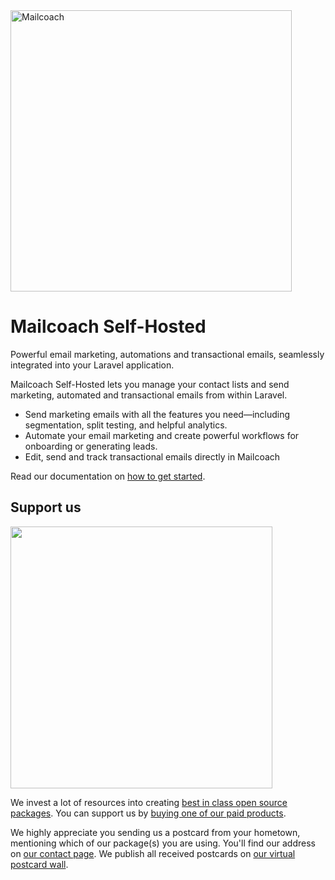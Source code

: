 <img width="450" alt="Mailcoach" src="https://github.com/spatie/Mailcoach/assets/3626559/be10e73d-e1f5-42ea-870f-38c40176939e">

# Mailcoach Self-Hosted

Powerful email marketing, automations and transactional emails, seamlessly integrated into your Laravel application.

Mailcoach Self-Hosted lets you manage your contact lists and send marketing, automated and transactional emails from within Laravel.

- Send marketing emails with all the features you need—including segmentation, split testing, and helpful analytics.
- Automate your email marketing and create powerful workflows for onboarding or generating leads.
- Edit, send and track transactional emails directly in Mailcoach

Read our documentation on [how to get started](https://mailcoach.app/self-hosted).

## Support us

[<img src="https://github-ads.s3.eu-central-1.amazonaws.com/mailcoach.jpg?t=1" width="419px" />](https://spatie.be/github-ad-click/Mailcoach)

We invest a lot of resources into creating [best in class open source packages](https://spatie.be/open-source). You can support us by [buying one of our paid products](https://spatie.be/open-source/support-us).

We highly appreciate you sending us a postcard from your hometown, mentioning which of our package(s) you are using. You'll find our address on [our contact page](https://spatie.be/about-us). We publish all received postcards on [our virtual postcard wall](https://spatie.be/open-source/postcards).

